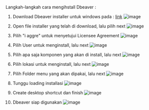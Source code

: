 Langkah-langkah cara mengihstall Dbeaver :
1. Download Dbeaver installer untuk windows pada : [link](https://dbeaver.io/download/)
   ![image](https://github.com/azzamkhalif10/pertemuan1-basis-data/assets/148309117/d215f728-7c00-45db-8467-daa38830d32b)
   
3. Open file installer yang telah di download, lalu pilih next
   ![image](https://github.com/azzamkhalif10/pertemuan1-basis-data/assets/148309117/bb8d9470-b491-4c2c-bd07-9e25b8a3fbdc)
   
5. Pilih "i aggre" untuk menyetujui Licensee Agreement
   ![image](https://github.com/azzamkhalif10/pertemuan1-basis-data/assets/148309117/ff49d17d-70b6-40f8-9dc3-be44def92fe6)
   
7. Pilih User untuk menginstall, lalu next
   ![image](https://github.com/azzamkhalif10/pertemuan1-basis-data/assets/148309117/fad30ce2-0608-4dec-8f7b-76882170bb06)
   
9. Pilih apa saja komponen yang akan di install, lalu next
   ![image](https://github.com/azzamkhalif10/pertemuan1-basis-data/assets/148309117/8e784b60-4dd2-4fd0-812a-e29eb2f3444a)
   
11. Pilih lokasi untuk menginstall, lalu next
   ![image](https://github.com/azzamkhalif10/pertemuan1-basis-data/assets/148309117/beb0f32e-2216-4c6b-91b4-0ca5a714cbf2)

13. Pilih Folder menu yang akan dipakai, lalu next
   ![image](https://github.com/azzamkhalif10/pertemuan1-basis-data/assets/148309117/9781aaa3-50af-42bf-b350-382c80f72659)

15. Tunggu loading installasi
   ![image](https://github.com/azzamkhalif10/pertemuan1-basis-data/assets/148309117/c50e4139-6fb1-40ae-87ca-770e2d71aa16)

17. Create desktop shortcut dan finish
    ![image](https://github.com/azzamkhalif10/pertemuan1-basis-data/assets/148309117/00cb0c85-ab57-4cad-9f11-33fedf4ec105)
    
19. Dbeaver siap digunakan
    ![image](https://github.com/azzamkhalif10/pertemuan1-basis-data/assets/148309117/8c8a51c2-7e33-4952-ab5e-987bd7a2956b)










